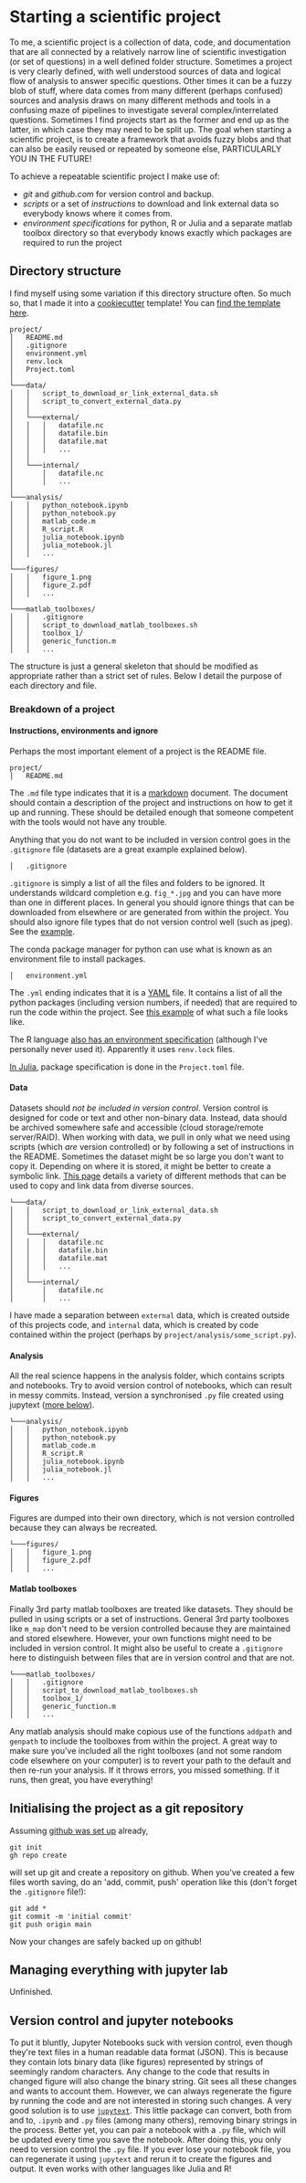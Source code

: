 # Starting a scientific project

To me, a scientific project is a collection of data, code, and documentation that are all connected by a relatively narrow line of scientific investigation (or set of questions) in a well defined folder structure. Sometimes a project is very clearly defined, with well understood sources of data and logical flow of analysis to answer specific questions. Other times it can be a fuzzy blob of stuff, where data comes from many different (perhaps confused) sources and analysis draws on many different methods and tools in a confusing maze of pipelines to investigate several complex/interrelated questions. Sometimes I find projects start as the former and end up as the latter, in which case they may need to be split up. The goal when starting a scientific project, is to create a framework that avoids fuzzy blobs and that can also be easily reused or repeated by someone else, PARTICULARLY YOU IN THE FUTURE!

To achieve a repeatable scientific project I make use of:
* *git* and *github.com* for version control and backup.
* *scripts* or a set of *instructions* to download and link external data so everybody knows where it comes from.
* *environment specifications* for python, R or Julia and a separate matlab toolbox directory so that everybody knows exactly which packages are required to run the project

## Directory structure

I find myself using some variation if this directory structure often. So much so, that I made it into a [cookiecutter](https://cookiecutter.readthedocs.io) template! You can [find the template here](https://github.com/jessecusack/cookiecutter-research-project).

```
project/
│   README.md
│   .gitignore
│   environment.yml
│   renv.lock
│   Project.toml
│
└───data/
│   │   script_to_download_or_link_external_data.sh
│   │   script_to_convert_external_data.py
│   │
│   └───external/
│   │   │   datafile.nc
│   │   │   datafile.bin
│   │   │   datafile.mat
│   │   │   ...
│   │
│   └───internal/
│       │   datafile.nc
│       │   ...
│   
└───analysis/
│   │   python_notebook.ipynb
│   │   python_notebook.py
│   │   matlab_code.m
│   │   R_script.R
│   │   julia_notebook.ipynb
│   │   julia_notebook.jl
│   │   ...
│
└───figures/
│   │   figure_1.png
│   │   figure_2.pdf
│   │   ...
│
└───matlab_toolboxes/
│   │   .gitignore
│   │   script_to_download_matlab_toolboxes.sh
│   │   toolbox_1/
│   │   generic_function.m
│   │   ...
```

The structure is just a general skeleton that should be modified as appropriate rather than a strict set of rules. Below I detail the purpose of each directory and file.

### Breakdown of a project

#### Instructions, environments and ignore

Perhaps the most important element of a project is the README file.

```
project/
│   README.md
```

The `.md` file type indicates that it is a [markdown](https://www.markdownguide.org/getting-started/) document. The document should contain a description of the project and instructions on how to get it up and running. These should be detailed enough that someone competent with the tools would not have any trouble. 

Anything that you do not want to be included in version control goes in the `.gitignore` file (datasets are a great example explained below).

```
│   .gitignore
```

`.gitignore` is simply a list of all the files and folders to be ignored. It understands wildcard completion e.g. `fig_*.jpg` and you can have more than one in different places. In general you should ignore things that can be downloaded from elsewhere or are generated from within the project. You should also ignore file types that do not version control well (such as jpeg). See the [example](.gitignore.example).

The conda package manager for python can use what is known as an environment file to install packages.

```
│   environment.yml
```

The `.yml` ending indicates that it is a [YAML](https://yaml.org/) file. It contains a list of all the python packages (including version numbers, if needed) that are required to run the code within the project. See [this example](environment.example.yml) of what such a file looks like. 

The R language [also has an environment specification](https://rstudio.github.io/renv/articles/renv.html) (although I've personally never used it). Apparently it uses `renv.lock` files.

[In Julia](https://pkgdocs.julialang.org/v1.6/environments/), package specification is done in the `Project.toml` file.

#### Data

Datasets should _not be included in version control_. Version control is designed for code or text and other non-binary data. Instead, data should be archived somewhere safe and accessible (cloud storage/remote server/RAID). When working with data, we pull in only what we need using scripts (which _are_ version controlled) or by following a set of instructions in the README. Sometimes the dataset might be so large you don't want to copy it. Depending on where it is stored, it might be better to create a symbolic link. [This page](get_snippets.md) details a variety of different methods that can be used to copy and link data from diverse sources. 

```
└───data/
│   │   script_to_download_or_link_external_data.sh
│   │   script_to_convert_external_data.py
│   │
│   └───external/
│   │   │   datafile.nc
│   │   │   datafile.bin
│   │   │   datafile.mat
│   │   │   ...
│   │
│   └───internal/
│       │   datafile.nc
│       │   ...
```

I have made a separation between `external` data, which is created outside of this projects code, and `internal` data, which is created by code contained within the project (perhaps by `project/analysis/some_script.py`).

#### Analysis

All the real science happens in the analysis folder, which contains scripts and notebooks. Try to avoid version control of notebooks, which can result in messy commits. Instead, version a synchronised `.py` file created using jupytext ([more below](#Version-control-and-jupyter-notebooks)).

```
└───analysis/
│   │   python_notebook.ipynb
│   │   python_notebook.py
│   │   matlab_code.m
│   │   R_script.R
│   │   julia_notebook.ipynb
│   │   julia_notebook.jl
│   │   ...
```

#### Figures

Figures are dumped into their own directory, which is not version controlled because they can always be recreated. 

```
└───figures/
│   │   figure_1.png
│   │   figure_2.pdf
│   │   ...
```

#### Matlab toolboxes

Finally 3rd party matlab toolboxes are treated like datasets. They should be pulled in using scripts or a set of instructions. General 3rd party toolboxes like `m_map` don't need to be version controlled because they are maintained and stored elsewhere. However, your own functions might need to be included in version control. It might also be useful to create a `.gitignore` here to distinguish between files that are in version control and that are not. 

```
└───matlab_toolboxes/
│   │   .gitignore
│   │   script_to_download_matlab_toolboxes.sh
│   │   toolbox_1/
│   │   generic_function.m
│   │   ...
```

Any matlab analysis should make copious use of the functions `addpath` and `genpath` to include the toolboxes from within the project. A great way to make sure you've included all the right toolboxes (and not some random code elsewhere on your computer) is to revert your path to the default and then re-run your analysis. If it throws errors, you missed something. If it runs, then great, you have everything!

## Initialising the project as a git repository

Assuming [github was set up](github_setup.md) already,

    git init
    gh repo create
    
will set up git and create a repository on github. When you've created a few files worth saving, do an 'add, commit, push' operation like this (don't forget the `.gitignore` file!):

    git add *
    git commit -m 'initial commit'
    git push origin main
    
Now your changes are safely backed up on github!

## Managing everything with jupyter lab

Unfinished.

## Version control and jupyter notebooks

To put it bluntly, Jupyter Notebooks suck with version control, even though they're text files in a human readable data format (JSON). This is because they contain lots binary data (like figures) represented by strings of seemingly random characters. Any change to the code that results in changed figure will also change the binary string. Git sees all these changes and wants to account them. However, we can always regenerate the figure by running the code and are not interested in storing such changes. A very good solution is to use [`jupytext`](https://github.com/mwouts/jupytext). This little package can convert, both from and to, `.ipynb` and `.py` files (among many others), removing binary strings in the process. Better yet, you can pair a notebook with a `.py` file, which will be updated every time you save the notebook. After doing this, you only need to version control the `.py` file. If you ever lose your notebook file, you can regenerate it using `jupytext` and rerun it to create the figures and output. It even works with other languages like Julia and R!
